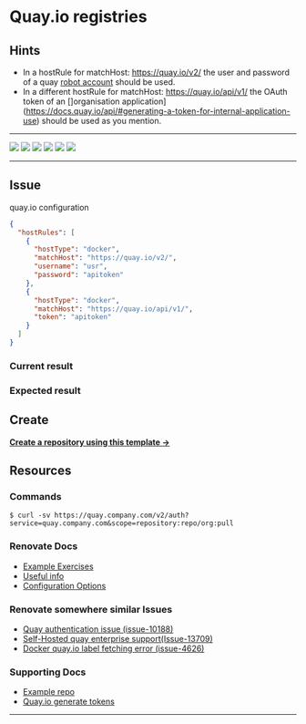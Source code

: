 # Quay.io registries

## Hints

- In a hostRule for matchHost: https://quay.io/v2/ the user and password of a quay [robot account](https://docs.quay.io/glossary/robot-accounts.html) should be used.
- In a different hostRule for matchHost: https://quay.io/api/v1/ the OAuth token of an []organisation application](https://docs.quay.io/api/#generating-a-token-for-internal-application-use) should be used as you mention.

---

![](https://img.shields.io/github/commit-activity/m/ik-workshop/renovate-issue-blueprint)
![](https://img.shields.io/github/last-commit/ik-workshop/renovate-issue-blueprint)
[![](https://img.shields.io/github/license/ivankatliarchuk/.github)](https://github.com/ivankatliarchuk/.github/LICENCE)
[![](https://img.shields.io/github/languages/code-size/ik-workshop/renovate-issue-blueprint)](https://github.com/ik-workshop/renovate-issue-blueprint)
[![](https://img.shields.io/github/repo-size/ik-workshop/renovate-issue-blueprint)](https://github.com/ik-workshop/renovate-issue-blueprint)
![](https://img.shields.io/github/languages/top/ik-workshop/renovate-issue-blueprint?color=green&logo=markdown&logoColor=blue)

---

## Issue

quay.io configuration

```json
{
  "hostRules": [
    {
      "hostType": "docker",
      "matchHost": "https://quay.io/v2/",
      "username": "usr",
      "password": "apitoken"
    },
    {
      "hostType": "docker",
      "matchHost": "https://quay.io/api/v1/",
      "token": "apitoken"
    }
  ]
}
```

### Current result

### Expected result

## Create

[**Create a repository using this template →**][template.generate]

## Resources

### Commands

```
$ curl -sv https://quay.company.com/v2/auth?service=quay.company.com&scope=repository:repo/org:pull
```

### Renovate Docs

- [Example Exercises](./examples)
- [Useful info](./docs/Notes.md)
- [Configuration Options](https://docs.renovatebot.com/configuration-options/)

### Renovate somewhere similar Issues

- [Quay authentication issue (issue-10188)](https://github.com/renovatebot/renovate/discussions/10188)
- [Self-Hosted quay enterprise support(Issue-13709)](https://github.com/renovatebot/renovate/discussions/13709)
- [Docker quay.io label fetching error (issue-4626)](https://github.com/renovatebot/renovate/issues/4626)

### Supporting Docs

- [Example repo](https://github.com/MaronHatoum/renovate-4626/pull/6/files)
- [Quay.io generate tokens](https://docs.quay.io/api/#generating-a-token-for-internal-application-use)

---

<!-- resources -->
[template.generate]: https://github.com/ik-workshop/renovate-issue-blueprint/generate
[code-style.badge]: https://img.shields.io/badge/code_style-prettier-ff69b4.svg?style=flat-square
